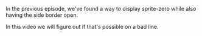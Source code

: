 In the previous episode, we've found a way to display sprite-zero while also having the side border open.

In this video we will figure out if that's possible on a bad line.